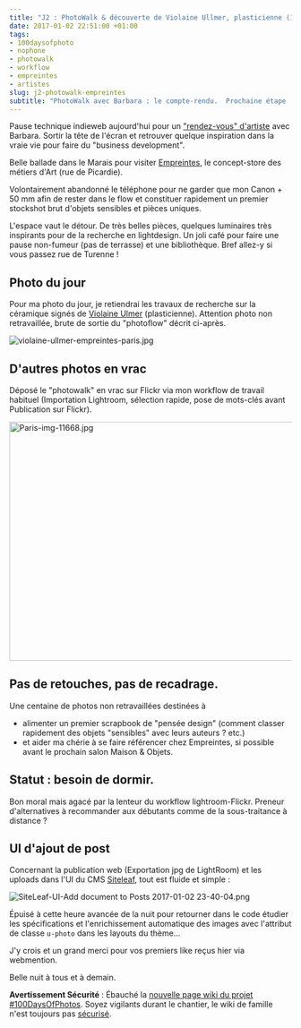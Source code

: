 ```yaml
---
title: "J2 : PhotoWalk & découverte de Violaine Ullmer, plasticienne (100DaysOfPhotos)"
date: 2017-01-02 22:51:00 +01:00
tags:
- 100daysofphoto
- nophone
- photowalk
- workflow
- empreintes
- artistes
slug: j2-photowalk-empreintes
subtitle: "PhotoWalk avec Barbara : le compte-rendu.  Prochaine étape : optimiser un workflow de photos pour construire un scrapbook."
---
```


Pause technique indieweb aujourd'hui pour un ["rendez-vous" d'artiste](https://www.amazon.fr/dp/B006H19H3M) avec Barbara. Sortir la tête de l'écran et retrouver quelque inspiration dans la vraie vie pour faire du "business development".

Belle ballade dans le Marais pour visiter [Empreintes](https://empreintes-paris.com/), le concept-store des métiers d'Art (rue de Picardie).

Volontairement abandonné le téléphone pour ne garder que mon Canon + 50 mm afin de rester dans le flow et constituer rapidement un premier stockshot brut d'objets sensibles et pièces uniques.

L'espace vaut le détour. De très belles pièces, quelques luminaires très inspirants pour de la recherche en lightdesign. Un joli café pour faire une pause non-fumeur (pas de terrasse) et une bibliothèque. Bref allez-y si vous passez rue de Turenne ! 

## Photo du jour 

Pour ma photo du jour, je retiendrai les travaux de recherche sur la céramique signés de <span class="h-card">[Violaine Ulmer](https://www.violaine-ulmer.com/)</span> (plasticienne). Attention photo non retravaillée, brute de sortie du "photoflow" décrit ci-après.

<span class="u-photo">![violaine-ullmer-empreintes-paris.jpg](/images/violaine-ullmer-empreintes-paris.jpg)</span>

## D'autres photos en vrac 

Déposé le "photowalk" en vrac sur Flickr via mon workflow de travail habituel (Importation Lightroom, sélection rapide, pose de mots-clés avant Publication sur Flickr). 

<a data-flickr-embed="true"  href="https://www.flickr.com/photos/christopheducamp/31247141433/in/album-72157678543781426/" title="Paris-img-11668.jpg"><img src="https://c2.staticflickr.com/1/456/31247141433_2271247f07_z.jpg" width="640" height="427" alt="Paris-img-11668.jpg"></a><script async src="//embedr.flickr.com/assets/client-code.js" charset="utf-8"></script>

## Pas de retouches, pas de recadrage. 

Une centaine de photos non retravaillées destinées à 
- alimenter un premier scrapbook de "pensée design" (comment classer rapidement des objets "sensibles" avec leurs auteurs ? etc.)  
- et aider ma chérie à se faire référencer chez Empreintes, si possible avant le prochain salon Maison & Objets.

## Statut : besoin de dormir. 

Bon moral mais agacé par la lenteur du workflow lightroom-Flickr. Preneur d'alternatives à recommander aux débutants comme de la sous-traitance à distance ? 

## UI d'ajout de post 

Concernant la publication web (Exportation jpg de LightRoom) et les uploads dans l'UI du CMS [Siteleaf](https://siteleaf.com), tout est fluide et simple :

![SiteLeaf-UI-Add document to Posts 2017-01-02 23-40-04.png](/images/ui-siteleaf-ajout-document-aux-posts.png "UI Siteleaf : ajouter des documents aux articles")

Épuisé à cette heure avancée de la nuit pour retourner dans le code étudier les spécifications et l'enrichissement automatique des images avec l'attribut de classe `u-photo` dans les layouts du thème... 

J'y crois et un grand merci pour vos premiers like reçus hier via webmention. 

Belle nuit à tous et à demain.


**Avertissement Sécurité** : Ébauché la [nouvelle page wiki du projet #100DaysOfPhotos](http://ducamp.me/100DaysOfPhoto). Soyez vigilants durant le chantier, le wiki de famille n'est toujours pas [sécurisé](http://ducamp.me/Security). 












